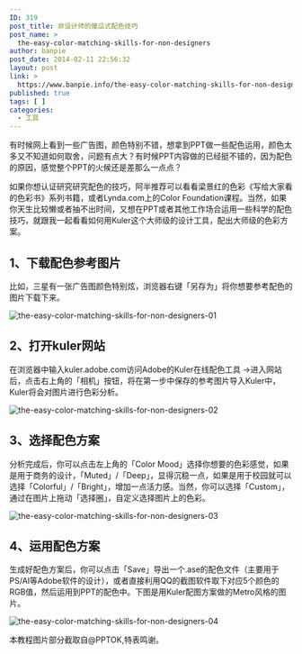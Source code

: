 ```yaml
---
ID: 319
post_title: 非设计师的傻瓜式配色技巧
post_name: >
  the-easy-color-matching-skills-for-non-designers
author: banpie
post_date: 2014-02-11 22:56:32
layout: post
link: >
  https://www.banpie.info/the-easy-color-matching-skills-for-non-designers/
published: true
tags: [ ]
categories:
  - 工具
---
```

有时候网上看到一些广告图，颜色特别不错，想拿到PPT做一些配色运用，颜色太多又不知道如何取舍，问题有点大？有时候PPT内容做的已经挺不错的，因为配色的原因，感觉整个PPT的火候还是差那么一点点？

如果你想认证研究研究配色的技巧，阿半推荐可以看看梁景红的色彩《写给大家看的色彩书》系列书籍，或者Lynda.com上的Color Foundation课程。当然，如果你天生比较懒或者抽不出时间，又想在PPT或者其他工作场合运用一些科学的配色技巧，就跟我一起看看如何用Kuler这个大师级的设计工具，配出大师级的色彩方案。

## 1、下载配色参考图片

比如，三星有一张广告图颜色特别炫，浏览器右键「另存为」将你想要参考配色的图片下载下来。

![the-easy-color-matching-skills-for-non-designers-01][1]

## 2、打开kuler网站

在浏览器中输入kuler.adobe.com访问Adobe的Kuler在线配色工具 ->进入网站后，点击右上角的「相机」按钮，将在第一步中保存的参考图片导入Kuler中，Kuler将会对图片进行色彩分析。

![the-easy-color-matching-skills-for-non-designers-02][2]

## 3、选择配色方案

分析完成后，你可以点击左上角的「Color Mood」选择你想要的色彩感觉，如果是用于商务的设计，「Muted」/「Deep」，显得沉稳一点，如果是用于校园就可以选择「Colorful」/「Bright」，增加一点活力感。当然，你可以选择「Custom」，通过在图片上拖动「选择圈」，自定义选择图片上的色彩。

![the-easy-color-matching-skills-for-non-designers-03][3]

## 4、运用配色方案

生成好配色方案后，你可以点击「Save」导出一个.ase的配色文件（主要用于PS/AI等Adobe软件的设计），或者直接利用QQ的截图软件取下对应5个颜色的RGB值，然后运用到PPT的配色中。下图是用Kuler配图方案做的Metro风格的图片。

![the-easy-color-matching-skills-for-non-designers-04][4]

本教程图片部分截取自@PPTOK,特表鸣谢。

 [1]: http://www.banpie.info/wp-content/uploads/2018/11/the-easy-color-matching-skills-for-non-designers-01.jpg
 [2]: http://7arnhx.com1.z0.glb.clouddn.com/wp-content/uploads/2014/02/the-easy-color-matching-skills-for-non-designers-02.png
 [3]: http://7arnhx.com1.z0.glb.clouddn.com/wp-content/uploads/2014/02/the-easy-color-matching-skills-for-non-designers-03.png
 [4]: http://7arnhx.com1.z0.glb.clouddn.com/wp-content/uploads/2014/02/the-easy-color-matching-skills-for-non-designers-04.jpg